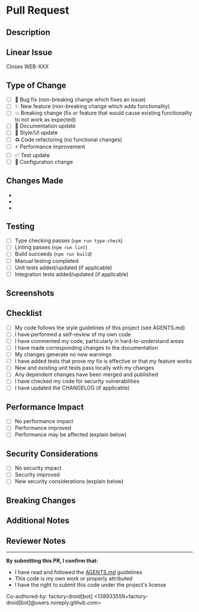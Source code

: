 # Pull Request

## Description
<!-- Provide a clear description of what this PR does -->

## Linear Issue
<!-- Link to Linear issue -->
Closes WEB-XXX

## Type of Change
<!-- Mark the relevant option with an 'x' -->
- [ ] 🐛 Bug fix (non-breaking change which fixes an issue)
- [ ] ✨ New feature (non-breaking change which adds functionality)
- [ ] 💥 Breaking change (fix or feature that would cause existing functionality to not work as expected)
- [ ] 📝 Documentation update
- [ ] 🎨 Style/UI update
- [ ] ♻️ Code refactoring (no functional changes)
- [ ] ⚡️ Performance improvement
- [ ] ✅ Test update
- [ ] 🔧 Configuration change

## Changes Made
<!-- List the main changes in this PR -->
- 
- 
- 

## Testing
<!-- Describe the tests you ran and how to reproduce them -->
- [ ] Type checking passes (`npm run type-check`)
- [ ] Linting passes (`npm run lint`)
- [ ] Build succeeds (`npm run build`)
- [ ] Manual testing completed
- [ ] Unit tests added/updated (if applicable)
- [ ] Integration tests added/updated (if applicable)

## Screenshots
<!-- Add screenshots for UI changes -->

## Checklist
<!-- Mark items with an 'x' when completed -->
- [ ] My code follows the style guidelines of this project (see AGENTS.md)
- [ ] I have performed a self-review of my own code
- [ ] I have commented my code, particularly in hard-to-understand areas
- [ ] I have made corresponding changes to the documentation
- [ ] My changes generate no new warnings
- [ ] I have added tests that prove my fix is effective or that my feature works
- [ ] New and existing unit tests pass locally with my changes
- [ ] Any dependent changes have been merged and published
- [ ] I have checked my code for security vulnerabilities
- [ ] I have updated the CHANGELOG (if applicable)

## Performance Impact
<!-- Describe any performance implications of this change -->
- [ ] No performance impact
- [ ] Performance improved
- [ ] Performance may be affected (explain below)

<!-- If performance is affected, explain: -->

## Security Considerations
<!-- Describe any security implications -->
- [ ] No security impact
- [ ] Security improved
- [ ] New security considerations (explain below)

<!-- If there are security considerations, explain: -->

## Breaking Changes
<!-- List any breaking changes and migration steps -->

## Additional Notes
<!-- Add any additional context about the PR here -->

## Reviewer Notes
<!-- Anything specific you want reviewers to focus on? -->

---

**By submitting this PR, I confirm that:**
- I have read and followed the [AGENTS.md](../AGENTS.md) guidelines
- This code is my own work or properly attributed
- I have the right to submit this code under the project's license

Co-authored-by: factory-droid[bot] <138933559+factory-droid[bot]@users.noreply.github.com>

